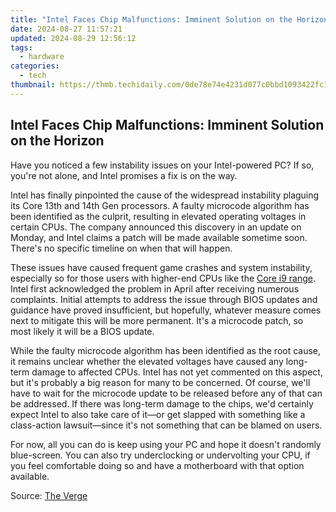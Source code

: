 ```yaml
---
title: "Intel Faces Chip Malfunctions: Imminent Solution on the Horizon"
date: 2024-08-27 11:57:21
updated: 2024-08-29 12:56:12
tags:
  - hardware
categories:
  - tech
thumbnail: https://thmb.techidaily.com/0de78e74e4231d077c0bbd1093422fc13ce8314c6f52350885d9fed67ecbab12.jpg
---
```


## Intel Faces Chip Malfunctions: Imminent Solution on the Horizon

Have you noticed a few instability issues on your Intel-powered PC? If so, you're not alone, and Intel promises a fix is on the way.

 Intel has finally pinpointed the cause of the widespread instability plaguing its Core 13th and 14th Gen processors. A faulty microcode algorithm has been identified as the culprit, resulting in elevated operating voltages in certain CPUs. The company announced this discovery in an update on Monday, and Intel claims a patch will be made available sometime soon. There's no specific timeline on when that will happen.

 These issues have caused frequent game crashes and system instability, especially so for those users with higher-end CPUs like the [Core i9 range](https://youtube-data.techidaily.com/024-approved-unlocking-audience-connection-top-video-formats-for-youtube-success/). Intel first acknowledged the problem in April after receiving numerous complaints. Initial attempts to address the issue through BIOS updates and guidance have proved insufficient, but hopefully, whatever measure comes next to mitigate this will be more permanent. It's a microcode patch, so most likely it will be a BIOS update.

 While the faulty microcode algorithm has been identified as the root cause, it remains unclear whether the elevated voltages have caused any long-term damage to affected CPUs. Intel has not yet commented on this aspect, but it's probably a big reason for many to be concerned. Of course, we'll have to wait for the microcode update to be released before any of that can be addressed. If there was long-term damage to the chips, we'd certainly expect Intel to also take care of it—or get slapped with something like a class-action lawsuit—since it's not something that can be blamed on users.

 For now, all you can do is keep using your PC and hope it doesn't randomly blue-screen. You can also try underclocking or undervolting your CPU, if you feel comfortable doing so and have a motherboard with that option available.

 Source: [The Verge](https://www.theverge.com/2024/7/22/24203959/intel-core-13th-14th-gen-cpu-crash-update-patch)

<ins class="adsbygoogle"
     style="display:block"
     data-ad-format="autorelaxed"
     data-ad-client="ca-pub-7571918770474297"
     data-ad-slot="1223367746"></ins>



<ins class="adsbygoogle"
     style="display:block"
     data-ad-client="ca-pub-7571918770474297"
     data-ad-slot="8358498916"
     data-ad-format="auto"
     data-full-width-responsive="true"></ins>
